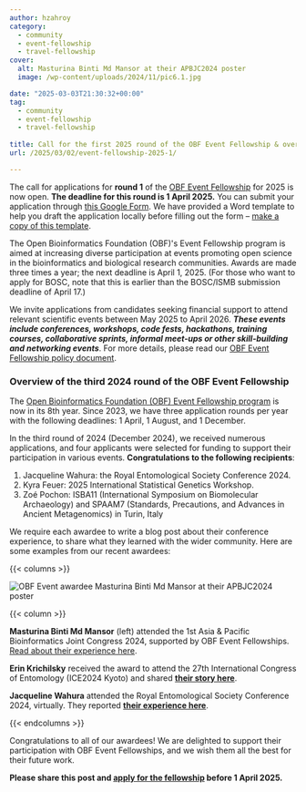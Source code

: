 ```yaml
---
author: hzahroy
category:
  - community
  - event-fellowship
  - travel-fellowship
cover:
  alt: Masturina Binti Md Mansor at their APBJC2024 poster
  image: /wp-content/uploads/2024/11/pic6.1.jpg

date: "2025-03-03T21:30:32+00:00"
tag:
  - community
  - event-fellowship
  - travel-fellowship
 
title: Call for the first 2025 round of the OBF Event Fellowship & overview of the last round of 2024
url: /2025/03/02/event-fellowship-2025-1/

---
```

The call for applications for **round 1** of the [OBF Event Fellowship](https://www.open-bio.org/event-awards/) for 2025 is now open. **The deadline for this round is 1 April 2025\.** You can submit your application through [this Google Form](https://forms.gle/D31zSs558aRwj2ig9). We have provided a Word template to help you draft the application locally before filling out the form – [make a copy of this template](https://docs.google.com/document/d/11Uiw3pVWHPhv-5_Zbnkd9EqS2J3dXWm_xqt3n6V2m4Y/edit?usp=sharing).

The Open Bioinformatics Foundation (OBF)'s Event Fellowship program is aimed at increasing diverse participation at events promoting open science in the bioinformatics and biological research communities. Awards are made three times a year; the next deadline is April 1, 2025. (For those who want to apply for BOSC, note that this is earlier than the BOSC/ISMB submission deadline of April 17.)

We invite applications from candidates seeking financial support to attend relevant scientific events between May 2025 to April 2026\. ***These events include conferences, workshops, code fests, hackathons, training courses, collaborative sprints, informal meet-ups or other skill-building and networking events***. For more details, please read our [OBF Event Fellowship policy document](https://github.com/OBF/obf-docs/blob/master/Travel_fellowships.md).

### Overview of the third 2024 round of the OBF Event Fellowship

The [Open Bioinformatics Foundation (OBF) Event Fellowship program](https://www.open-bio.org/event-awards/) is now in its 8th year. Since 2023, we have three application rounds per year with the following deadlines: 1 April, 1 August, and 1 December. 

In the third round of 2024 (December 2024), we received numerous applications, and four applicants were selected for funding to support their participation in various events. **Congratulations to the following recipients**:

1. Jacqueline Wahura: the Royal Entomological Society Conference 2024\.  
2. Kyra Feuer: 2025 International Statistical Genetics Workshop.  
3. Zoé Pochon: ISBA11 (International Symposium on Biomolecular Archaeology) and SPAAM7 (Standards, Precautions, and Advances in Ancient Metagenomics) in Turin, Italy

We require each awardee to write a blog post about their conference experience, to share what they learned with the wider community. Here are some examples from our recent awardees: 

{{< columns >}}

![OBF Event awardee Masturina Binti Md Mansor at their APBJC2024 poster](/wp-content/uploads/2024/11/pic6.1.jpg)

{{< column >}}

**Masturina Binti Md Mansor** (left) attended the 1st Asia & Pacific Bioinformatics Joint Congress 2024, supported by OBF Event Fellowships. [Read about their experience here](https://www.open-bio.org/2024/11/19/masturina-experience-at-apbjc2024/).

**Erin Krichilsky** received the award to attend the 27th International Congress of Entomology (ICE2024 Kyoto) and shared [**their story here**](https://www.open-bio.org/2024/11/21/erin-rin-krichilsky/). 

**Jacqueline Wahura** attended the Royal Entomological Society Conference 2024, virtually. They reported [**their experience here**](https://www.open-bio.org/2025/01/07/jacqueline-wahura-ento24-experience/).

{{< endcolumns >}}

Congratulations to all of our awardees\!  We are delighted to support their participation with OBF Event Fellowships, and we wish them all the best for their future work.

**Please share this post and [apply for the fellowship](https://forms.gle/D31zSs558aRwj2ig9) before 1 April 2025\.**
